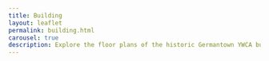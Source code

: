 ```yaml
---
title: Building
layout: leaflet
permalink: building.html
carousel: true
description: Explore the floor plans of the historic Germantown YWCA building at 5820 Germantown Avenue. Hover over rooms that catch your interest to discover how they looked and what they were used for. Interact with each room to learn more about the history and function of this historic building. 
---
```



